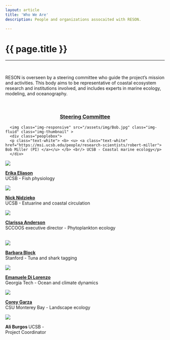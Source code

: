 ```yaml
---
layout: article
title: 'Who We Are'
description: People and organizations assocaited with RESON.

---
```


<h1>{{ page.title }} </h1>
<hr/>
<br/>
<p> RESON is overseen by a steering committee who guide the project’s mission and activities. This body aims to be representative of coastal ecosystem research and institutions involved, and includes experts in marine ecology, modeling, and oceanography. </p>

<br/>
<h3 style="text-align:center"> <u> Steering Committee </u></h3>


<!-- how to set cols: pages can vary the col widths; for full-width total should = 12. 
	     col-md scales up (med to large desktops), and automatically stacks on phones and tablets (within the row). -->

<!--div class="container-fluid"-->
<div class="row">

<div class="col-md-3">

      <img class="img-responsive" src="/assets/img/Bob.jpg" class="img-fluid" class="img-thumbnail" > 
      <div class="peoplebox">
      <p class="text-white"> <b> <u> <a class="text-white" href="https://msi.ucsb.edu/people/research-scientists/robert-miller"> Bob Miller (PI) </a></u> </b> <br/> UCSB - Coastal marine ecology</p> 
      </div>
 </div>
      
<div class="col-md-3">
      <img class="img-responsive" src="/assets/img/erika.jpg" class="img-fluid" class="img-thumbnail">
      <div class="peoplebox">
      <p class="text-white"> <b><u>  <a class="text-white" href="https://www.eemb.ucsb.edu/people/faculty/eliason"> Erika Eliason </a></u> </b> <br/> UCSB - Fish physiology </p> 
      </div>
 </div>     
      
      
      
<div class="col-md-3">
      <img class="img-responsive" src="/assets/img/Nick.jpg" class="img-fluid" class="img-thumbnail">
      <div class="peoplebox">
      <p class="text-white"> <b> <u> <a class="text-white" href="https://msi.ucsb.edu/people/faculty/nick-nidzieko"> Nick Nidzieko </a></u> </b> <br/> UCSB - Estuarine and coastal circulation  </p> 
      </div>
 </div>     


<div class="col-md-3">
      <img class="img-responsive" src="/assets/img/Clarissa.jpg" class="img-fluid" class="img-thumbnail">
      <div class="peoplebox">
      <p class="text-white"> <b> <u> <a class="text-white" href="https://cra002.scrippsprofiles.ucsd.edu/"> Clarissa Anderson </a></u> </b> <br/> SCCOOS executive director - Phytoplankton ecology </p> 
      </div>
 </div>     

</div>

<br/>

<div class="row">


<div class="col-md-3">
      <img class="img-responsive" src="/assets/img/block.jpeg" class="img-fluid" class="img-thumbnail">
      <div class="peoplebox">
      <p class="text-white"> <b> <u>  <a class="text-white" href="https://www.stanfordblocklab.org/"> Barbara Block </a> </u></b> <br/> Stanford -  Tuna and shark tagging  </p> 
      </div>
 </div>     


<div class="col-md-3">
      <img class="img-responsive" src="/assets/img/manu.jpg" class="img-fluid" class="img-thumbnail">
      <div class="peoplebox">
      <p class="text-white"> <b> <u> <a class="text-white" href="https://eas.gatech.edu/people/di-lorenzo-dr-emanuele">  Emanuele Di Lorenzo </a></u> </b> <br/> Georgia Tech - Ocean and climate dynamics  </p> 
      </div>
 </div>     
 
 <div class="col-md-3">
      <img class="img-responsive" src="/assets/img/corey.jpg" class="img-fluid" class="img-thumbnail">
      <div class="peoplebox">
      <p class="text-white"> <b><u>  <a class="text-white" href="https://csumb.edu/directory/person/cogarza">  Corey Garza </a></u> </b> <br/> CSU Monterey Bay - Landscape ecology  </p> 
      </div>
 </div>     
 
 <div class="col-md-3">
      <img class="img-responsive" src="/assets/img/A_Burgos.jpg" class="img-fluid" class="img-thumbnail">
      <div class="peoplebox">
      <p class="text-white"> <b> Ali Burgos </b> UCSB - <br/> Project Coordinator  </p> 
      </div>
 </div>     

</div>

